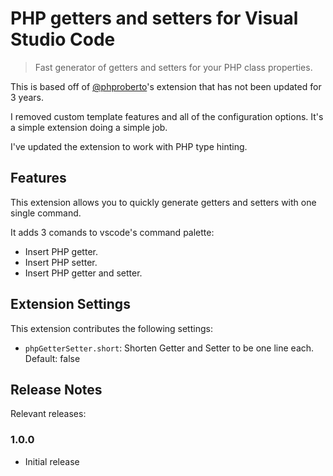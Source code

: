 # PHP getters and setters for Visual Studio Code

> Fast generator of getters and setters for your PHP class properties.

This is based off of [@phproberto](https://github.com/phproberto/vscode-php-getters-setters)'s extension that has not been updated for 3 years.

I removed custom template features and all of the configuration options.
It's a simple extension doing a simple job.

I've updated the extension to work with PHP type hinting.

## Features

This extension allows you to quickly generate getters and setters with one single command.

It adds 3 comands to vscode's command palette:

* Insert PHP getter.
* Insert PHP setter.
* Insert PHP getter and setter.

## Extension Settings

This extension contributes the following settings:

* `phpGetterSetter.short`: Shorten Getter and Setter to be one line each. Default: false

## Release Notes

Relevant releases:

### 1.0.0

* Initial release
